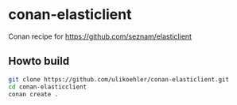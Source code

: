 # conan-elasticlient
Conan recipe for https://github.com/seznam/elasticlient

## Howto build

```sh
git clone https://github.com/ulikoehler/conan-elasticlient.git
cd conan-elasticclient
conan create .
```

